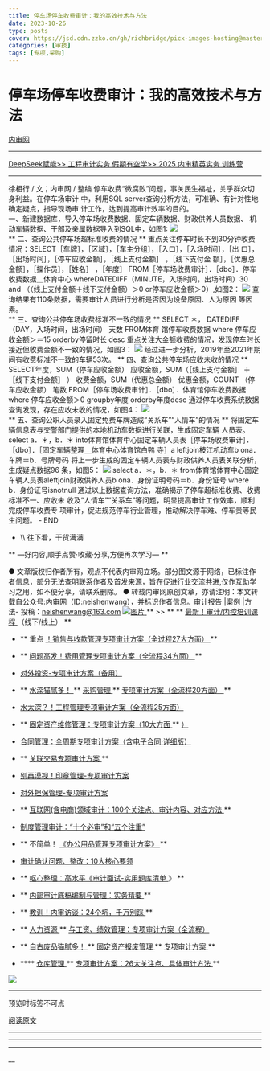```yaml
---
title: 停车场停车收费审计：我的高效技术与方法
date: 2023-10-26
type: posts
cover: https://jsd.cdn.zzko.cn/gh/richbridge/picx-images-hosting@master/thumbnail/审技.jpg
categories: [审技]
tags: [专项,采购]
---
```


#  停车场停车收费审计：我的高效技术与方法

[ 内审网 ](javascript:void\(0\);)

__ _ _ _ _

[ DeepSeek赋能>> 工程审计实务
](https://mp.weixin.qq.com/s?__biz=MzIxMTM3ODE1OQ==&mid=2247513883&idx=1&sn=50aa1bdefbeaaa13931ed57b1bc984d9&scene=21#wechat_redirect)
[ 假期有空学>> 2025  内审精英实务  训练营
](https://mp.weixin.qq.com/s?__biz=MzIxMTM3ODE1OQ==&mid=2247513933&idx=2&sn=89024f749ba41e11f660f3d055bfa13e&scene=21#wechat_redirect)

* * *

徐相行 / 文；内审网 / 整编  停车收费“微腐败”问题，事关民生福祉，关乎群众切身利益。在停车场审计 中，利用SQL
server查询分析方法，可准确、有针对性地确定疑点，指导现场审 计工作，达到提高审计效率的目的。  
一、新建数据库，导入停车场收费数据、固定车辆数据、财政供养人员数据、 机动车辆数据、干部及亲属数据导入到SQL中，如图1:
![](https://mmbiz.qpic.cn/mmbiz_png/OphficJUUiaJ7GISKtAGSGktsJtZ5eadRAjiaiaYGq5dcAVqFku0B5BSsGibyicXNe6zAzl27tyIyVmggRx6XV42EKVg/640?wx_fmt=png)  
** 二、查询公共停车场超标准收费的情况  **
重点关注停车时长不到30分钟收费情况：SELECT［车牌］，［区域］，［车主分组］，［入口］，［入场时间］，［出
口］，［出场时间］，［停车应收金额］，［线上支付金额］ ，［线下支付金 额］，［优惠总金额］，［操作员］，［姓名］ ，［年度］
FROM［停车场收费审计］．［dbo］．停车收费数据＿体育中心  whereDATEDIFF（MINUTE，入场时间，出场时间）30  and
（（线上支付金额＋线下支付金额）＞0 or停车应收金额＞0）,如图2：
![](https://mmbiz.qpic.cn/mmbiz_png/OphficJUUiaJ7GISKtAGSGktsJtZ5eadRAr4y0G9Fo0JHoDLrHSibWyUshPqcQwJubpZ00UykDuC3IVSIxofEuibHA/640?wx_fmt=png)
查询结果有110条数据，需要审计人员进行分析是否因为设备原因、人为原因 等因素。  
** 三、查询公共停车场收费标准不一致的情况  ** SELECT ＊， DATEDIFF（DAY，入场时间，出场时间） 天数  FROM体育
馆停车收费数据  where 停车应收金额＞＝15  orderby停留时长 desc
重点关注大金额收费的情况，发现停车时长接近但收费金额不一致的情况，如图3：
![](https://mmbiz.qpic.cn/mmbiz_png/OphficJUUiaJ7GISKtAGSGktsJtZ5eadRANWVGZv8C4agvyfMUqE1QGnUGAq4uyt8kXc0MQj9UGFeJ86PELqvGyA/640?wx_fmt=png)
经过进一步分析，2019年至2021年期间有收费标准不一致的车辆53次。  ** 四、查询公共停车场应收未收的情况  **
SELECT年度，SUM（停车应收金额） 应收金额，SUM（［线上支付金额］ ＋［线下支付金额］ ） 收费金额，SUM（优惠总金额） 优惠金额，COUNT
（停车应收金额） 笔数  FROM［停车场收费审计］．［dbo］．体育馆停车收费数据  where 停车应收金额＞0  groupby年度
orderby年度desc  通过停车收费系统数据查询发现，存在应收未收的情况，如图4：
![](https://mmbiz.qpic.cn/mmbiz_png/OphficJUUiaJ7GISKtAGSGktsJtZ5eadRAgQ2Xym1eMvjEGFmpIT7bwy3y8Ma0Jw5NP43h4C4uj12rs14nyIubBQ/640?wx_fmt=png)  
** 五、查询公职人员录入固定免费车牌造成“关系车”“人情车”的情况  ** 将固定车辆信息表与交警部门提供的本地机动车数据进行关联，生成固定车辆 人员表。
select a．＊，b．＊ into体育馆体育中心固定车辆人员表［停车场收费审计］．［dbo］．［固定车辆整理＿体育中心体育馆白鸭 寺］a
leftjoin枝江机动车b ona．车牌＝b．号牌号码 将上一步生成的固定车辆人员表与财政供养人员表关联分析，生成疑点数据96 条，如图5：
![](https://mmbiz.qpic.cn/mmbiz_png/OphficJUUiaJ7GISKtAGSGktsJtZ5eadRA9sRsAQCib6rW6TicyKNvDebHUCtUYcVkS7uPL6gVZibAokGprcslJ3hzA/640?wx_fmt=png)
select a．＊，b．＊  from体育馆体育中心固定车辆人员表aleftjoin财政供养人员b  ona．身份证明号码＝b．身份证号  where
b．身份证号isnotnull  通过以上数据查询方法，准确揭示了停车超标准收费、收费标准不一、应收未
收及“人情车”“关系车”等问题，明显提高审计工作效率，顺利完成停车收费专 项审计，促进规范停车行业管理，推动解决停车难、停车贵等民生问题。  \- END
- \\\ 往下看，干货满满

** —好内容,顺手点赞·收藏·分享,方便再次学习—  **

●
文章版权归作者所有，观点不代表内审网立场。部分图文源于网络，已标注作者信息，部分无法查明联系作者及首发来源，旨在促进行业交流共进,仅作互助学习之用，如不便分享，请联系删除。
● 转载内审网原创文章，亦请注明：本文转载自公众号:内审网（ID:neishenwang），并标识作者信息。审计报告 |案例 |方法-
投稿：neishenwang@163.com  [
![图片](https://mmbiz.qpic.cn/mmbiz_png/OphficJUUiaJ433px1ia4MXEyzVZ0tajcG985RPBUW3tBvltpCd84lBReicdR7PuZkbMX1AdhKj2wicYuD3Q6btt8JQ/640?wx_fmt=other&from=appmsg&wxfrom=5&wx_lazy=1&wx_co=1&tp=webp)
](https://mp.weixin.qq.com/s?__biz=MzIxMTM3ODE1OQ==&mid=2247513568&idx=2&sn=e4ceb4b3ff7dd94a2bb2e7a1a8cd24b3&scene=21#wechat_redirect)
** >> ** ** [ 最新！审计/内控培训课程
](http://mp.weixin.qq.com/s?__biz=MzIxMTM3ODE1OQ==&mid=2247510759&idx=1&sn=20cab0c1b2d3d386c552ef7dfe7b0a94&chksm=9754a067a02329710887bc4c18fa43487618579b80e3ce7e6bb8a07d9a480f462a7a7456573f&scene=21#wechat_redirect)
（线下/线上）  **

  * ** 重点  [ ！销售与收款管理专项审计方案（全过程27大方面）  ](http://mp.weixin.qq.com/s?__biz=MzIxMTM3ODE1OQ==&mid=2247512049&idx=1&sn=db3fea4dbf6105c9837ecbc464c3ef49&chksm=9754a571a0232c670f87245437c234ae3ec859b4d651465c509fa7cd23c0f8a7e13a75025d53&scene=21#wechat_redirect) **

  * ** [ 问题高发！费用管理专项审计方案（全流程34方面）  ](https://mp.weixin.qq.com/s?__biz=MzIxMTM3ODE1OQ==&mid=2247513381&idx=1&sn=0def3e61660487528def62c466537537&scene=21#wechat_redirect) **

  * [ 对外投资-专项审计方案（备用）  ](http://mp.weixin.qq.com/s?__biz=MzIxMTM3ODE1OQ==&mid=2247507501&idx=1&sn=957eba1bc8b78a9e0e8e99709bf1e608&chksm=9754d4ada0235dbb16aca709de3741458013c8a368889f19928da917c05281a796ccc384978b&scene=21#wechat_redirect)
  * ** [ 水深猫腻多！  ](http://mp.weixin.qq.com/s?__biz=MzIxMTM3ODE1OQ==&mid=2247511916&idx=1&sn=54671d1cb744b71dc2a58067e74b4f83&chksm=9754a5eca0232cfac6d5c7bfec8b84858371184f65598009f752382a248dedce94dd7a68b304&scene=21#wechat_redirect) ** [ 采购管理  ](http://mp.weixin.qq.com/s?__biz=MzIxMTM3ODE1OQ==&mid=2247511916&idx=1&sn=54671d1cb744b71dc2a58067e74b4f83&chksm=9754a5eca0232cfac6d5c7bfec8b84858371184f65598009f752382a248dedce94dd7a68b304&scene=21#wechat_redirect) ** [ 专项审计方案（全流程20方面）  ](http://mp.weixin.qq.com/s?__biz=MzIxMTM3ODE1OQ==&mid=2247511916&idx=1&sn=54671d1cb744b71dc2a58067e74b4f83&chksm=9754a5eca0232cfac6d5c7bfec8b84858371184f65598009f752382a248dedce94dd7a68b304&scene=21#wechat_redirect) **
  * [ 水太深？！工程管理专项审计方案（全流程25方面）  ](https://mp.weixin.qq.com/s?__biz=MzIxMTM3ODE1OQ==&mid=2247512677&idx=1&sn=64e9e169815d11e810ac14ec5c989df7&scene=21#wechat_redirect)   

  * ** [ 固定资产维修管理：专项审计方案（10大方面  ](http://mp.weixin.qq.com/s?__biz=MzIxMTM3ODE1OQ==&mid=2247511323&idx=1&sn=4a690dcd693ba693aec92b97bc6d09e3&chksm=9754a79ba0232e8dfaf611ad451d69b4619efc5e07269f5dc67f536791f4e3086522d1cb3f46&scene=21#wechat_redirect) ** [ ）  ](http://mp.weixin.qq.com/s?__biz=MzIxMTM3ODE1OQ==&mid=2247511323&idx=1&sn=4a690dcd693ba693aec92b97bc6d09e3&chksm=9754a79ba0232e8dfaf611ad451d69b4619efc5e07269f5dc67f536791f4e3086522d1cb3f46&scene=21#wechat_redirect)
  * [ 合同管理：全周期专项审计方案（含电子合同·详细版）  ](http://mp.weixin.qq.com/s?__biz=MzIxMTM3ODE1OQ==&mid=2247511399&idx=1&sn=b0c7be7f298b9a5fc7547ac63680faf2&chksm=9754a7e7a0232ef1ec285ce429e7c9f0d3e74625c931c0be56f63084f826ae2cbb469987aeef&scene=21#wechat_redirect)   

  * ** [ 关联交易专项审计方案  ](http://mp.weixin.qq.com/s?__biz=MzIxMTM3ODE1OQ==&mid=2247508469&idx=2&sn=cd40e6c2a20fdad6bfd62fc97c3591a9&chksm=9754ab75a0232263a3e46f978ad3f1f507460bba8a0c2f5ce0fae3a0e973e0f690a1c55d100e&scene=21#wechat_redirect) **   

  * [ 别再漠视！印章管理-专项审计方案  ](http://mp.weixin.qq.com/s?__biz=MzIxMTM3ODE1OQ==&mid=2247507924&idx=1&sn=5aa3028f90b865663ef34b6002a7121c&chksm=9754d554a0235c429e5e2d3752f71193209aa007ee57f2966facface0b8642d87b7d47acaf8e&scene=21#wechat_redirect)
  * [ 对外担保管理-专项审计方案  ](http://mp.weixin.qq.com/s?__biz=MzIxMTM3ODE1OQ==&mid=2247508115&idx=2&sn=26ca29cee8507e601f2c6daa2332d78e&chksm=9754aa13a0232305ba1c36dbbd6ee20ab380db6ce50fdc0b376b1c4223de4ce3b3a2fdefebd2&scene=21#wechat_redirect)   

  * ** [ 互联网(含电商)领域审计：100个关注点、审计内容、对应方法  ](http://mp.weixin.qq.com/s?__biz=MzIxMTM3ODE1OQ==&mid=2247506458&idx=1&sn=d83c71344a6a052e677cc2cb56acab50&chksm=9754d09aa023598c2424f061bd1a1d91ffdba8d0ca8492ff33845d4f77098182e9f058c9dc6c&scene=21#wechat_redirect) **
  * [ 制度管理审计：“十个必审”和“五个注重”  ](http://mp.weixin.qq.com/s?__biz=MzIxMTM3ODE1OQ==&mid=2247503600&idx=1&sn=8181ca22c6d4018a07a6cef9797bca63&chksm=9754c470a0234d66ab286ffc77a796df6c0b0f8eb9943c991d994672a9c60a85dea0d839c376&scene=21#wechat_redirect)
  * ** 不简单！  [ 《办公用品管理专项审计方案》  ](http://mp.weixin.qq.com/s?__biz=MzIxMTM3ODE1OQ==&mid=2247505501&idx=1&sn=e0bb3ef5c2f8018299ae59fde6be8c76&chksm=9754dcdda02355cb81b079ade61713c5350a2bdec20d99ac7132683a98a3f48a937fcc33cada&scene=21#wechat_redirect) **
  * [ 审计确认问题、整改：10大核心要领  ](http://mp.weixin.qq.com/s?__biz=MzIxMTM3ODE1OQ==&mid=2247505104&idx=1&sn=f71eaa08f55af4991e37d5d484b020e4&chksm=9754de50a023574644a0a072d274ae5cc3b2e3de7e31aac2b1499ab8b66627d51892010111c0&scene=21#wechat_redirect)
  * ** [ 呕心整理：高水平《审计面试-实用题库清单  ](http://mp.weixin.qq.com/s?__biz=MzIxMTM3ODE1OQ==&mid=2247503750&idx=1&sn=ee25b0679e0e30de08c5959431f59e95&chksm=9754c506a0234c10d9e7ddbabb7a9d01f8726f3b97b64db733aa5fe2b6a47f7c09e298d9d3c9&scene=21#wechat_redirect) 》  **
  * ** [ 内部审计底稿编制与管理：实务精要  ](http://mp.weixin.qq.com/s?__biz=MzIxMTM3ODE1OQ==&mid=2247504176&idx=1&sn=506a83c56f7067391d884f4a15c52e3c&chksm=9754dbb0a02352a6822974397989af25a2a3c2724d9f832354534eb7b8407bbd40edf149edc8&scene=21#wechat_redirect) **
  * ** [ 教训！内审访谈：24个坑，千万别踩  ](http://mp.weixin.qq.com/s?__biz=MzIxMTM3ODE1OQ==&mid=2247505625&idx=1&sn=99a5f3e79e84ae8e328a2e32ba9c4421&chksm=9754dc59a023554f5d100bc060dea1ecb3dc1550d76f66f795d8dbde526b0b3305a202dadde7&scene=21#wechat_redirect) **
  * ** [ 人力资源  ](http://mp.weixin.qq.com/s?__biz=MzIxMTM3ODE1OQ==&mid=2247512224&idx=1&sn=34a836d845e267fe075870612fed19ac&chksm=9754ba20a02333362f06d315cc778a6ccd98c7072c8b5da07e0ca56ec67abcc0a9ed62d1c998&scene=21#wechat_redirect) ** [ 与工资、绩效管理：专项审计方案（全流程）  ](http://mp.weixin.qq.com/s?__biz=MzIxMTM3ODE1OQ==&mid=2247512224&idx=1&sn=34a836d845e267fe075870612fed19ac&chksm=9754ba20a02333362f06d315cc778a6ccd98c7072c8b5da07e0ca56ec67abcc0a9ed62d1c998&scene=21#wechat_redirect)
  * ** [ 自古废品猫腻多！  ](http://mp.weixin.qq.com/s?__biz=MzIxMTM3ODE1OQ==&mid=2247506257&idx=1&sn=28e6c29d862a3b2141a81052770de9c5&chksm=9754d3d1a0235ac71c6b47b9d7ae01199a019f7a4cadb7fcf68699d700c8f0ba255bb7b4f80a&scene=21#wechat_redirect) ** [ 固定资产报废管理  ](http://mp.weixin.qq.com/s?__biz=MzIxMTM3ODE1OQ==&mid=2247506257&idx=1&sn=28e6c29d862a3b2141a81052770de9c5&chksm=9754d3d1a0235ac71c6b47b9d7ae01199a019f7a4cadb7fcf68699d700c8f0ba255bb7b4f80a&scene=21#wechat_redirect) ** [ 专项审计方案  ](http://mp.weixin.qq.com/s?__biz=MzIxMTM3ODE1OQ==&mid=2247506257&idx=1&sn=28e6c29d862a3b2141a81052770de9c5&chksm=9754d3d1a0235ac71c6b47b9d7ae01199a019f7a4cadb7fcf68699d700c8f0ba255bb7b4f80a&scene=21#wechat_redirect) **
  * **** [ 仓库管理  ](http://mp.weixin.qq.com/s?__biz=MzIxMTM3ODE1OQ==&mid=2247511557&idx=1&sn=8856e0fe8e4a9c3b784c12e0904f663c&chksm=9754a485a0232d9392caea44132da503f5c09cf7d187c50e0f298b39cbe232a087c1f3dad954&scene=21#wechat_redirect) ** [ 专项审计方案：26大关注点、具体审计方法  ](http://mp.weixin.qq.com/s?__biz=MzIxMTM3ODE1OQ==&mid=2247511557&idx=1&sn=8856e0fe8e4a9c3b784c12e0904f663c&chksm=9754a485a0232d9392caea44132da503f5c09cf7d187c50e0f298b39cbe232a087c1f3dad954&scene=21#wechat_redirect) **

![](https://mmbiz.qpic.cn/mmbiz_png/OphficJUUiaJ54aVCY4pBQvVEbvI6AFqPw6XCDBGtNKZrKvoSBsSzQQ33YelxDmhk8DqtFPrlyyLlqoOI3euPw9g/640?wx_fmt=png&from=appmsg)  
** **

预览时标签不可点

[ 阅读原文 ](javascript:;)









****



****



****





__










